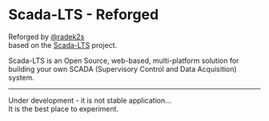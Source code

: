 # Scada-LTS - Reforged
Reforged by [@radek2s](https://github.com/radek2s)  
based on the [Scada-LTS](https://github.com/SCADA-LTS/Scada-LTS) project.

Scada-LTS is an Open Source, web-based, multi-platform solution for building your own SCADA (Supervisory Control and Data Acquisition) system.

---
Under development - it is not stable application...  
It is the best place to experiment.
